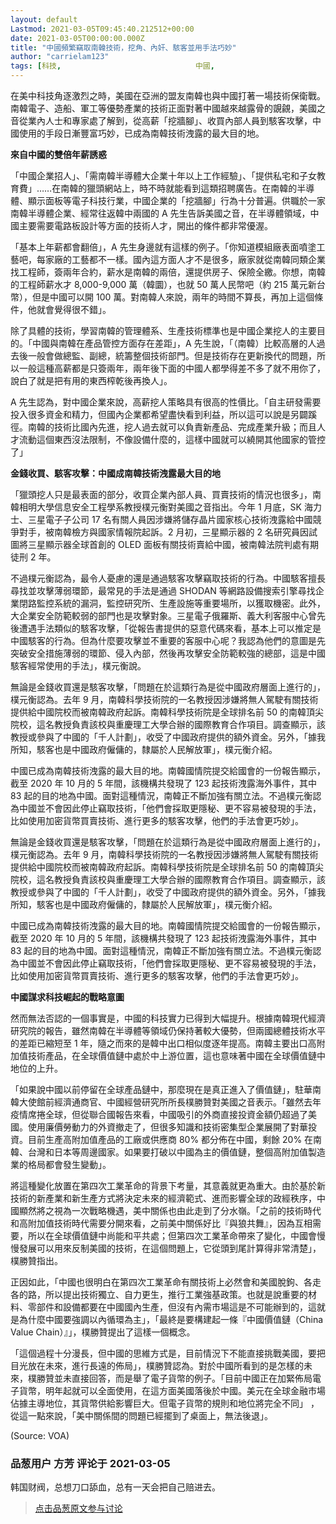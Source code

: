 ```yaml
---
layout: default
Lastmod: 2021-03-05T09:45:40.212512+00:00
date: 2021-03-05T00:00:00.000Z
title: "中國頻繁竊取南韓技術，挖角、內奸、駭客並用手法巧妙"
author: "carrielam123"
tags: [科技,								中國,								韓國]
---
```


在美中科技角逐激烈之時，美國在亞洲的盟友南韓也與中國打著一場技術保衛戰。南韓電子、造船、軍工等優勢產業的技術正面對著中國越來越露骨的覬覦，美國之音從業內人士和專家處了解到，從高薪「挖牆腳」、收買內部人員到駭客攻擊，中國使用的手段日漸豐富巧妙，已成為南韓技術洩露的最大目的地。  
  
  
**來自中國的雙倍年薪誘惑**  
  
「中國企業招人」、「需南韓半導體大企業十年以上工作經驗」、「提供私宅和子女教育費」……在南韓的獵頭網站上，時不時就能看到這類招聘廣告。在南韓的半導體、顯示面板等電子科技行業，中國企業的「挖牆腳」行為十分普遍。供職於一家南韓半導體企業、經常往返韓中兩國的 A 先生告訴美國之音，在半導體領域，中國主要需要電路板設計等方面的技術人才，開出的條件都非常優渥。  
  
「基本上年薪都會翻倍」，A 先生身邊就有這樣的例子。「你知道模組廠表面噴塗工藝吧，每家廠的工藝都不一樣。國內這方面人才不是很多，廠家就從南韓同類企業找工程師，簽兩年合約，薪水是南韓的兩倍，還提供房子、保險全繳。你想，南韓的工程師薪水才 8,000-9,000 萬（韓圜），也就 50 萬人民幣吧（約 215 萬元新台幣），但是中國可以開 100 萬。對南韓人來說，兩年的時間不算長，再加上這個條件，他就會覺得很不錯」。  
  
  
除了具體的技術，學習南韓的管理體系、生產技術標準也是中國企業挖人的主要目的。「中國與南韓在產品管控方面存在差距」，A 先生說，「（南韓）比較高層的人過去後一般會做總監、副總，統籌整個技術部門。但是技術存在更新換代的問題，所以一般這種高薪都是只簽兩年，兩年後下面的中國人都學得差不多了就不用你了，說白了就是把有用的東西榨乾後再換人」。  
  
A 先生認為，對中國企業來說，高薪挖人策略具有很高的性價比。「自主研發需要投入很多資金和精力，但國內企業都希望盡快看到利益，所以這可以說是另闢蹊徑。南韓的技術比國內先進，挖人過去就可以負責新產品、完成產業升級；而且人才流動這個東西沒法限制，不像設備什麼的，這樣中國就可以繞開其他國家的管控了」  
  
**金錢收買、駭客攻擊：中國成南韓技術洩露最大目的地**  
  
「獵頭挖人只是最表面的部分，收買企業內部人員、買賣技術的情況也很多」，南韓相明大學信息安全工程學系教授樸元衡對美國之音指出。今年 1 月底，SK 海力士、三星電子子公司 17 名有關人員因涉嫌將儲存晶片國家核心技術洩露給中國競爭對手，被南韓檢方與國家情報院起訴。2 月初，三星顯示器的 2 名研究員因試圖將三星顯示器全球首創的 OLED 面板有關技術賣給中國，被南韓法院判處有期徒刑 2 年。  
  
不過樸元衡認為，最令人憂慮的還是通過駭客攻擊竊取技術的行為。中國駭客擅長尋找並攻擊薄弱環節，最常見的手法是通過 SHODAN 等網路設備搜索引擎尋找企業閉路監控系統的漏洞，監控研究所、生產設施等重要場所，以獲取機密。此外，大企業安全防範較弱的部門也是攻擊對象。三星電子俄羅斯、義大利客服中心曾先後遭遇手法類似的駭客攻擊，「從報告書提供的惡意代碼來看，基本上可以推定是中國駭客的行為。但為什麼要攻擊並不重要的客服中心呢？我認為他們的意圖是先突破安全措施薄弱的環節、侵入內部，然後再攻擊安全防範較強的總部，這是中國駭客經常使用的手法」，樸元衡說。  
  
無論是金錢收買還是駭客攻擊，「問題在於這類行為是從中國政府層面上進行的」，樸元衡認為。去年 9 月，南韓科學技術院的一名教授因涉嫌將無人駕駛有關技術提供給中國院校而被南韓政府起訴。南韓科學技術院是全球排名前 50 的南韓頂尖院校，這名教授負責該校與重慶理工大學合辦的國際教育合作項目。調查顯示，該教授或參與了中國的「千人計劃」，收受了中國政府提供的額外資金。另外，「據我所知，駭客也是中國政府僱傭的，隸屬於人民解放軍」，樸元衡介紹。  
  
中國已成為南韓技術洩露的最大目的地。南韓國情院提交給國會的一份報告顯示，截至 2020 年 10 月的 5 年間，該機構共發現了 123 起技術洩露海外事件，其中 83 起的目的地為中國。面對這種情況，南韓正不斷加強有關立法。不過樸元衡認為中國並不會因此停止竊取技術，「他們會採取更隱秘、更不容易被發現的手法，比如使用加密貨幣買賣技術、進行更多的駭客攻擊，他們的手法會更巧妙」。  
  
  
無論是金錢收買還是駭客攻擊，「問題在於這類行為是從中國政府層面上進行的」，樸元衡認為。去年 9 月，南韓科學技術院的一名教授因涉嫌將無人駕駛有關技術提供給中國院校而被南韓政府起訴。南韓科學技術院是全球排名前 50 的南韓頂尖院校，這名教授負責該校與重慶理工大學合辦的國際教育合作項目。調查顯示，該教授或參與了中國的「千人計劃」，收受了中國政府提供的額外資金。另外，「據我所知，駭客也是中國政府僱傭的，隸屬於人民解放軍」，樸元衡介紹。  
  
中國已成為南韓技術洩露的最大目的地。南韓國情院提交給國會的一份報告顯示，截至 2020 年 10 月的 5 年間，該機構共發現了 123 起技術洩露海外事件，其中 83 起的目的地為中國。面對這種情況，南韓正不斷加強有關立法。不過樸元衡認為中國並不會因此停止竊取技術，「他們會採取更隱秘、更不容易被發現的手法，比如使用加密貨幣買賣技術、進行更多的駭客攻擊，他們的手法會更巧妙」。  
  
  
**中國謀求科技崛起的戰略意圖**  
  
然而無法否認的一個事實是，中國的科技實力已得到大幅提升。根據南韓現代經濟研究院的報告，雖然南韓在半導體等領域仍保持著較大優勢，但兩國總體技術水平的差距已縮短至 1 年，隨之而來的是韓中出口相似度逐年提高。南韓主要出口高附加值技術產品，在全球價值鏈中處於中上游位置，這也意味著中國在全球價值鏈中地位的上升。  
  
「如果說中國以前停留在全球產品鏈中，那麼現在是真正進入了價值鏈」，駐華南韓大使館前經濟通商官、中國經營研究所所長樸勝贊對美國之音表示。「雖然去年疫情席捲全球，但從聯合國報告來看，中國吸引的外商直接投資金額仍超過了美國。使用廉價勞動力的外資撤走了，但很多知識和技術密集型企業展開了對華投資。目前生產高附加值產品的工廠或供應商 80% 都分佈在中國，剩餘 20% 在南韓、台灣和日本等周邊國家。如果要打破以中國為主的價值鏈，整個高附加值製造業的格局都會發生變動」。  
  
將這種變化放置在第四次工業革命的背景下考量，其意義就更為重大。由於基於新技術的新產業和新生產方式將決定未來的經濟範式、進而影響全球的政經秩序，中國顯然將之視為一次戰略機遇，美中關係也由此走到了分水嶺。「之前的技術時代和高附加值技術時代需要分開來看，之前美中關係好比『與狼共舞』，因為互相需要，所以在全球價值鏈中尚能和平共處；但第四次工業革命帶來了變化，中國會慢慢發展可以用來反制美國的技術，在這個問題上，它從頭到尾計算得非常清楚」，樸勝贊指出。  
  
正因如此，「中國也很明白在第四次工業革命有關技術上必然會和美國脫鉤、各走各的路，所以提出技術獨立、自力更生，推行工業強基政策。也就是說重要的材料、零部件和設備都要在中國國內生產，但沒有內需市場這是不可能辦到的，這就是為什麼中國要強調以內循環為主」，「最終是要構建起一條『中國價值鏈（China Value Chain）』」，樸勝贊提出了這樣一個概念。  
  
「這個過程十分漫長，但中國的思維方式是，目前情況下不能直接挑戰美國，要把目光放在未來，進行長遠的佈局」，樸勝贊認為。對於中國所看到的是怎樣的未來，樸勝贊並未直接回答，而是舉了電子貨幣的例子。「目前中國正在加緊佈局電子貨幣，明年起就可以全面使用，在這方面美國落後於中國。美元在全球金融市場佔據主導地位，其貨幣供給影響巨大。但電子貨幣的規則和地位將完全不同」 ，從這一點來說，「美中關係間的問題已經擺到了桌面上，無法後退」。  
  
(Source: VOA)

            
### 品葱用户 **方芳** 评论于 2021-03-05
        
韩国财阀，总想刀口舔血，总有一天会把自己赔进去。
        






> [点击品葱原文参与讨论](https://pincong.rocks/article/30074)

